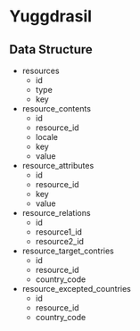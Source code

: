 # Yuggdrasil

## Data Structure

- resources
  - id
  - type
  - key
- resource_contents
  - id
  - resource_id
  - locale
  - key
  - value
- resource_attributes
  - id
  - resource_id
  - key
  - value
- resource_relations
  - id
  - resource1_id
  - resource2_id
- resource_target_contries
  - id
  - resource_id
  - country_code
- resource_excepted_countries
  - id
  - resource_id
  - country_code
